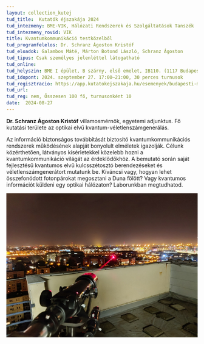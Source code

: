 ```yaml
---
layout: collection_kutej
tud_title:  Kutatók éjszakája 2024
tud_intezmeny: BME-VIK, Hálózati Rendszerek és Szolgáltatások Tanszék
tud_intezmeny_rovid: VIK
title: Kvantumkommunikáció testközelből 
tud_programfelelos: Dr. Schranz Ágoston Kristóf
tud_eloadok: Galambos Máté, Márton Botond László, Schranz Ágoston
tud_tipus: Csak személyes jelenléttel látogatható
tud_online: 
tud_helyszin: BME I épület, B szárny, első emelet, IB110. (1117 Budapest, Magyar tudósok körútja 2., BME I épület)
tud_idopont: 2024. szeptember 27. 17:00–21:00, 30 perces turnusok
tud_regisztracio: https://app.kutatokejszakaja.hu/esemenyek/budapesti-muszaki-es-gazdasagtudomanyi-egyetem-bme/kvantumkommunikacio-testkozelbol-1
tud_url: 
tud_reg: nem, Összesen 100 fő, turnusonként 10
date:  2024-08-27
---
```


**Dr. Schranz Ágoston Kristóf** villamosmérnök, egyetemi adjunktus. Fő kutatási területe az optikai elvű kvantum-véletlenszámgenerálás.


Az információ biztonságos továbbítását biztosító kvantumkommunikációs rendszerek működésének alapját bonyolult elméletek igazolják. Célunk közérthetően, látványos kísérletekkel közelebb hozni a kvantumkommunikáció világát az érdeklődőkhöz. A bemutató során saját fejlesztésű kvantumos elvű kulcsszétosztó berendezéseket és véletlenszámgenerátort mutatunk be. Kíváncsi vagy, hogyan lehet összefonódott fotonpárokat megosztani a Duna fölött? Vagy kvantumos információt küldeni egy optikai hálózaton? Laborunkban megtudhatod. 

![Kvantumkommunikáció testközelből](../2024/images/sch_laser_hq_resized.jpg)
